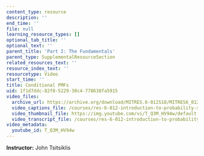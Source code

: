 ```yaml
---
content_type: resource
description: ''
end_time: ''
file: null
learning_resource_types: []
optional_tab_title: ''
optional_text: ''
parent_title: 'Part I: The Fundamentals'
parent_type: SupplementalResourceSection
related_resources_text: ''
resource_index_text: ''
resourcetype: Video
start_time: ''
title: Conditional PMFs
uid: 1f1d7ddc-82f8-5229-30c4-778638fa5915
video_files:
  archive_url: https://archive.org/download/MITRES.6-012S18/MITRES6_012S18_L07-02_300k.mp4
  video_captions_file: /courses/res-6-012-introduction-to-probability-spring-2018/4e5762d4560b584a8c460ab3aa934cb1_T_Q3M_HV94w.vtt
  video_thumbnail_file: https://img.youtube.com/vi/T_Q3M_HV94w/default.jpg
  video_transcript_file: /courses/res-6-012-introduction-to-probability-spring-2018/c602b3326c65d8dec59155406ac1e6d2_T_Q3M_HV94w.pdf
video_metadata:
  youtube_id: T_Q3M_HV94w
---
```


**Instructor:** John Tsitsiklis